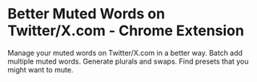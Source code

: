 # Better Muted Words on Twitter/X.com - Chrome Extension
Manage your muted words on Twitter/X.com in a better way. Batch add multiple muted words. Generate plurals and swaps. Find presets that you might want to mute.
